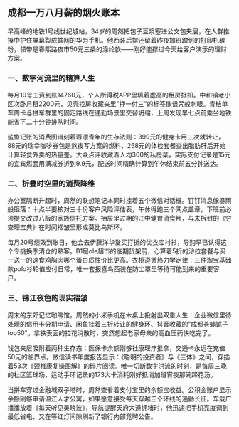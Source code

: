 ## 成都一万八月薪的烟火账本

早高峰的地铁1号线世纪城站，34岁的周然把包子豆浆塞进公文包夹层，在人群推搡中护住屏幕裂成蛛网的华为手机。他西装后摆还留着昨夜加班蹭到的打印机碳粉，领带是春熙路夜市50元三条的涤纶款——刚好能撑过今天给客户演示的理财方案。

### 一、数字河流里的精算人生
每月10号工资到账14760元，个人所得税APP里填着虚高的租房抵扣。中和镇老小区次卧月租2200元，贝壳找房收藏夹里"押一付三"的标签像诅咒般刺眼。青桔单车周卡与拼车群里的固定路线在通勤场景里交替坍缩，上周发现早七点前乘坐地铁能省下二十分钟排队时间。

鲨鱼记账的消费图谱刻着蓉漂青年的生存法则：399元的健身卡用三次就转让，88元的瑞幸咖啡券包是熬夜写方案的燃料，258元的体检套餐查出脂肪肝后开始计算轻食外卖的热量差。大众点评收藏着人均300的私房菜，实际支付记录是15元的宜宾燃面用满减券折到9.9元，配送时间精确计算到午休结束前五分钟送达。

### 二、折叠时空里的消费降维
办公室隔断升起时，周然的联想笔记本同时挂着五个微信对话框。钉钉消息像暴雨般砸落：十点半要核对三十份客户风险评估表，午休得跑三个网点盖章，下班前必须提交改过八版的家族信托方案。抽屉里过期的江中健胃消食片，与未拆封的《穷查理宝典》在时间褶皱里形成莫比乌斯环。

每月20号绩效到账日，他会去伊藤洋华堂买打折的优衣库衬衫，导购早已认得这个专挑换季清仓的熟客。B1层ole超市的临期货架前，心算着5折的沙拉套餐与买一送一的速食鸡胸肉哪个蛋白质性价比更高。衣柜遵循热力学定律：三件淘宝基础款polo衫轮值应付日常，唯一套报喜鸟西装在防尘罩里等待可能到来的重要客户。

### 三、锦江夜色的现实褶皱
周末的东郊记忆咖啡馆，周然的小米手机在木桌上投射出双重人生：企业微信里待处理的信用卡分期申请、闲鱼挂着三折转让的健身环、抖音收藏的"成都苍蝇馆子top50"。拿铁表面的拉花消散时，突然想起老家母亲的高血压药快吃完了。

钱包夹层吸附着两种生存态：医保卡余额刚够社康理疗推拿，交通卡永远在充值50元的临界点。微信读书年度报告显示：《聪明的投资者》与《三体》之间，穿插着53次《颈椎康复操图解》的碎片阅读。唯一切断数字洪流的时刻，是每周三晚的社区篮球场，运动手环记录的173大卡消耗刚好抵消加班宵夜那碗蹄花汤。

当拼车穿过金融城双子塔时，周然查看着支付宝里的余额宝收益。公积金账户显示余额刚够申请温江人才公寓，如果愿意接受每天穿越三个环线的通勤长征。车载广播播放着《每天听见吴晓波》，导航提醒天府大道拥堵时，他迅速把手机亮度调到最低省电，又在等红灯间隙刷新了银行内部竞聘公告。